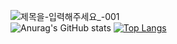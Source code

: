 ![제목을-입력해주세요_-001](https://github.com/TopYuumi/TopYuumi/assets/128462625/b5a6a624-4309-43f0-9b44-ed098eb63d06)
<br>
![Anurag's GitHub stats](https://github-readme-stats.vercel.app/api?username=ArisuIsCute&show_icons=true&theme=radical)
[![Top Langs](https://github-readme-stats.vercel.app/api/top-langs/?username=ArisuIsCute)](https://github.com/TopYuumi/github-readme-stats)
